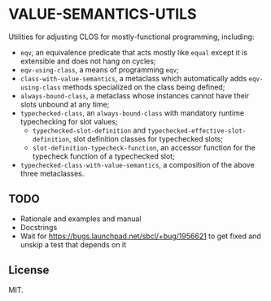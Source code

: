 # VALUE-SEMANTICS-UTILS

Utilities for adjusting CLOS for mostly-functional programming, including:

* `eqv`, an equivalence predicate that acts mostly like `equal`
  except it is extensible and does not hang on cycles;
* `eqv-using-class`, a means of programming `eqv`;
* `class-with-value-semantics`, a metaclass which automatically adds
  `eqv-using-class` methods specialized on the class being defined;
* `always-bound-class`, a metaclass whose instances cannot have their
  slots unbound at any time;
* `typechecked-class`, an `always-bound-class` with mandatory runtime
  typechecking for slot values;
  * `typechecked-slot-definition` and `typechecked-effective-slot-definition`,
    slot definition classes for typechecked slots;
  * `slot-definition-typecheck-function`, an accessor function for the typecheck
    function of a typechecked slot;
* `typechecked-class-with-value-semantics`, a composition of the above three
  metaclasses.

## TODO

* Rationale and examples and manual
* Docstrings
* Wait for https://bugs.launchpad.net/sbcl/+bug/1956621 to get fixed and
  unskip a test that depends on it

## License

MIT.
